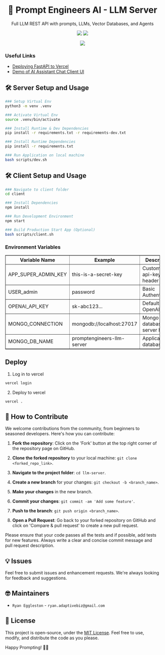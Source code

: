 <h1 align="center">
  🤖 Prompt Engineers AI - LLM Server 
</h1>
<p align="center">
Full LLM REST API with prompts, LLMs, Vector Databases, and Agents
</p>
<p align="center">
  <a href="#"><img src="https://img.shields.io/badge/View%20Documentation-Docs-yellow"></a>
  <a href="https://promptengineersai.slack.com/ssb/redirect"><img src="https://img.shields.io/badge/Join%20our%20community-Slack-blue"></a>
  <!-- <a href="https://pepy.tech/project/prompttools" target="_blank"><img src="https://static.pepy.tech/badge/prompttools" alt="Total Downloads"/></a> -->
  <!-- <a href="https://github.com/promptengineers-ai/llm-server">
      <img src="https://img.shields.io/github/stars/promptengineers-ai/llm-server" />
  </a> -->
  <!-- <a href="https://www.youtube.com/@promptengineersai"><img src="https://img.shields.io/youtube/channel/views/UCpGq31VRTZ9JzosUFA_HWzw?label=@promptengineersai
"></a> -->
</p>
<!-- <p align="center">
  <video autoplay loop muted playsinline>
    <source src="https://github.com/promptengineers-ai/llm-server/blob/development/static/demos/chat-ui-demo.mp4?raw=true" type="video/mp4">
    Your browser does not support the video tag.
  </video>
</p> -->

<p align="center">
  <img src="https://github.com/promptengineers-ai/llm-server/blob/development/static/demos/llm-server.gif?raw=true" />
</p>

### Useful Links
- [Deploying FastAPI to Vercel](https://blog.logrocket.com/deploying-fastapi-applications-to-vercel/)
- [Demo of AI Assistant Chat Client UI](https://www.loom.com/share/a697426952e94d95957773e973759693?sid=5014613d-4785-4a79-840c-4bcb45d969dd)


## 🛠️ Server Setup and Usage
```bash
### Setup Virtual Env
python3 -m venv .venv

### Activate Virtual Env
source .venv/bin/activate

### Install Runtime & Dev Dependencies
pip install -r requirements.txt -r requirements-dev.txt

### Install Runtime Dependencies
pip install -r requirements.txt

### Run Application on local machine
bash scripts/dev.sh
```

## 🛠️ Client Setup and Usage
```bash
### Navigate to client folder
cd client

### Install Dependencies
npm install

### Run Development Environment
npm start

### Build Production Start App (Optional)
bash scripts/client.sh
```

### Environment Variables
<table border="1" width="100%">
  <tr>
    <th>Variable Name</th>
    <th>Example</th>
    <th>Description</th>
  </tr>
  <tr>
    <td>APP_SUPER_ADMIN_KEY</td>
    <td>this-is-a-secret-key</td>
    <td>Custom `x-api-key` header</td>
  </tr>
  <tr>
    <td>USER_admin</td>
    <td>password</td>
    <td>Basic Authentication</td>
  </tr>
  <tr>
    <td>OPENAI_API_KEY</td>
    <td>sk-abc123...</td>
    <td>Default LLM OpenAI key</td>
  </tr>
  <tr>
    <td>MONGO_CONNECTION</td>
    <td>mongodb://localhost:27017</td>
    <td>Mongo database server host</td>
  </tr>
  <tr>
    <td>MONGO_DB_NAME</td>
    <td>promptengineers-llm-server</td>
    <td>Application database</td>
  </tr>
</table>

## Deploy
1. Log in to vercel
```bash
vercel login
```

2. Deploy to vercel
```bash
vercel .
```

## 🤝 How to Contribute

We welcome contributions from the community, from beginners to seasoned developers. Here's how you can contribute:

1. **Fork the repository**: Click on the 'Fork' button at the top right corner of the repository page on GitHub.

2. **Clone the forked repository** to your local machine: `git clone <forked_repo_link>`.

3. **Navigate to the project folder**: `cd llm-server`.

4. **Create a new branch** for your changes: `git checkout -b <branch_name>`.

5. **Make your changes** in the new branch.

6. **Commit your changes**: `git commit -am 'Add some feature'`.

7. **Push to the branch**: `git push origin <branch_name>`.

8. **Open a Pull Request**: Go back to your forked repository on GitHub and click on 'Compare & pull request' to create a new pull request.

Please ensure that your code passes all the tests and if possible, add tests for new features. Always write a clear and concise commit message and pull request description.

## 💡 Issues

Feel free to submit issues and enhancement requests. We're always looking for feedback and suggestions.

## 🤓 Maintainers

- `Ryan Eggleston` - `ryan.adaptivebiz@gmail.com`

## 📜 License

This project is open-source, under the [MIT License](LICENSE). Feel free to use, modify, and distribute the code as you please.

Happy Prompting! 🎉🎉
